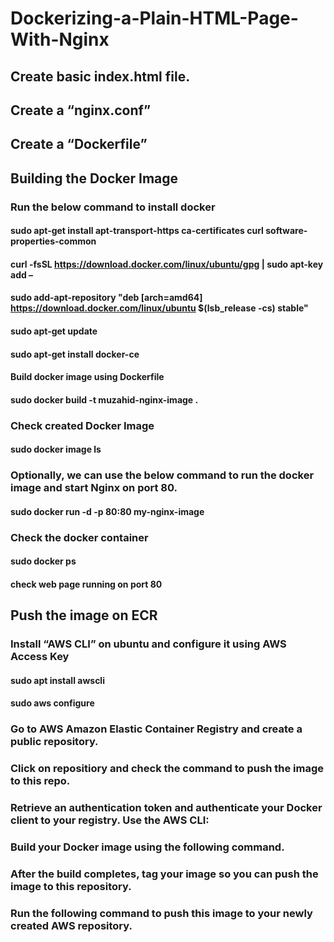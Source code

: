 # Dockerizing-a-Plain-HTML-Page-With-Nginx

## Create basic index.html file.
## Create a “nginx.conf”
## Create a “Dockerfile” 
## Building the Docker Image
  ### Run the below command to install docker
  #### sudo apt-get install apt-transport-https ca-certificates curl software-properties-common
  #### curl -fsSL https://download.docker.com/linux/ubuntu/gpg | sudo apt-key add –
  #### sudo add-apt-repository "deb [arch=amd64] https://download.docker.com/linux/ubuntu $(lsb_release -cs) stable"
  #### sudo apt-get update
  #### sudo apt-get install docker-ce
  #### Build docker image using Dockerfile
  #### sudo docker build -t muzahid-nginx-image .
  ### Check created Docker Image
  #### sudo docker image ls
 
###  Optionally, we can use the below command to run the docker image and start Nginx on port 80.
#### sudo docker run -d -p 80:80 my-nginx-image
### Check the docker container
#### sudo docker ps
#### check web page running on port 80

 
## Push the image on ECR
### Install “AWS CLI” on ubuntu and configure it using AWS Access Key
#### sudo apt install awscli
#### sudo aws configure

### Go to AWS Amazon Elastic Container Registry and create a public repository.
### Click on repositiory and check the command to push the image to this repo.
### Retrieve an authentication token and authenticate your Docker client to your registry. Use the AWS CLI:
### Build your Docker image using the following command.
### After the build completes, tag your image so you can push the image to this repository.
### Run the following command to push this image to your newly created AWS repository.


